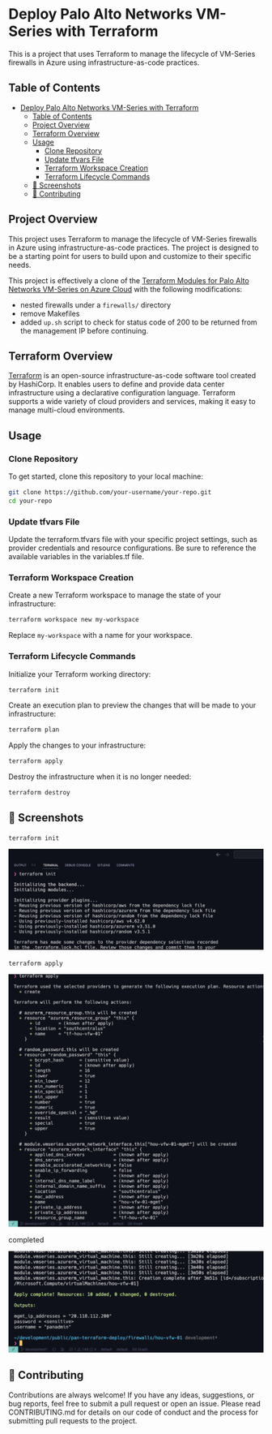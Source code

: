 # Deploy Palo Alto Networks VM-Series with Terraform

This is a project that uses Terraform to manage the lifecycle of VM-Series firewalls in Azure using infrastructure-as-code practices. 

## Table of Contents

- [Deploy Palo Alto Networks VM-Series with Terraform](#deploy-palo-alto-networks-vm-series-with-terraform)
  - [Table of Contents](#table-of-contents)
  - [Project Overview](#project-overview)
  - [Terraform Overview](#terraform-overview)
  - [Usage](#usage)
    - [Clone Repository](#clone-repository)
    - [Update tfvars File](#update-tfvars-file)
    - [Terraform Workspace Creation](#terraform-workspace-creation)
    - [Terraform Lifecycle Commands](#terraform-lifecycle-commands)
  - [📸 Screenshots](#-screenshots)
  - [🤝 Contributing](#-contributing)

## Project Overview

This project uses Terraform to manage the lifecycle of VM-Series firewalls in Azure using infrastructure-as-code practices. The project is designed to be a starting point for users to build upon and customize to their specific needs.

This project is effectively a clone of the [Terraform Modules for Palo Alto Networks VM-Series on Azure Cloud](https://github.com/PaloAltoNetworks/terraform-azurerm-vmseries-modules) with the following modifications:

- nested firewalls under a `firewalls/` directory
- remove Makefiles
- added `up.sh` script to check for status code of 200 to be returned from the management IP before continuing.

## Terraform Overview

[Terraform](https://www.terraform.io/) is an open-source infrastructure-as-code software tool created by HashiCorp. It enables users to define and provide data center infrastructure using a declarative configuration language. Terraform supports a wide variety of cloud providers and services, making it easy to manage multi-cloud environments.

## Usage

### Clone Repository

To get started, clone this repository to your local machine:

```bash
git clone https://github.com/your-username/your-repo.git
cd your-repo
```

### Update tfvars File

Update the terraform.tfvars file with your specific project settings, such as provider credentials and resource configurations. Be sure to reference the available variables in the variables.tf file.

### Terraform Workspace Creation

Create a new Terraform workspace to manage the state of your infrastructure:

```bash
terraform workspace new my-workspace
```

Replace `my-workspace` with a name for your workspace.

### Terraform Lifecycle Commands

Initialize your Terraform working directory:

```bash
terraform init
```

Create an execution plan to preview the changes that will be made to your infrastructure:

```bash
terraform plan
```

Apply the changes to your infrastructure:

```bash
terraform apply
```

Destroy the infrastructure when it is no longer needed:

```bash
terraform destroy
```

## 📸 Screenshots

`terraform init`

![terraform init](docs/images/init.png)

`terraform apply`

![terraform apply](docs/images/apply.png)

completed

![done](docs/images/done.png)


## 🤝 Contributing

Contributions are always welcome! If you have any ideas, suggestions, or bug reports, feel free to submit a pull request or open an issue. Please read CONTRIBUTING.md for details on our code of conduct and the process for submitting pull requests to the project.

